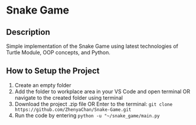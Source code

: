 # Snake Game

## Description
Simple implementation of the Snake Game  using latest technologies of Turtle Module, OOP concepts, and Python.

## How to Setup the Project
1. Create an empty folder
2. Add the folder to workplace area in your VS Code and open terminal OR navigate to the created folder using terminal
3. Download the project .zip file OR Enter to the terminal:
   `git clone https://github.com/ZhenyaChan/Snake-Game.git`
4. Run the code by entering `python -u "~/snake_game/main.py`